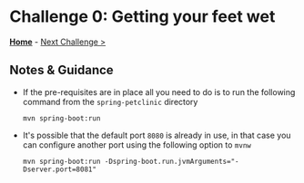 # Challenge 0: Getting your feet wet

**[Home](./README.md)** - [Next Challenge >](./solution-01.md)

## Notes & Guidance

- If the pre-requisites are in place all you need to do is to run the following command from the `spring-petclinic` directory

    ```shell
    mvn spring-boot:run
    ```

- It's possible that the default port `8080` is already in use, in that case you can configure another port using the following option to `mvnw`

    ```shell
    mvn spring-boot:run -Dspring-boot.run.jvmArguments="-Dserver.port=8081"
    ```
